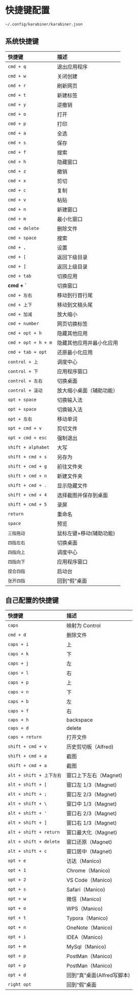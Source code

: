 
# 快捷键配置

```bash
~/.config/karabiner/karabiner.json
```

## 系统快捷键

| 快捷键              | 描述                     |
| :------------------ | :----------------------- |
| `cmd + q`           | 退出应用程序             |
| `cmd + w`           | 关闭创建                 |
| `cmd + r`           | 刷新网页                 |
| `cmd + t`           | 新建标签                 |
| `cmd + y`           | 逆撤销                   |
| `cmd + o`           | 打开                     |
| `cmd + p`           | 打印                     |
| `cmd + a`           | 全选                     |
| `cmd + s`           | 保存                     |
| `cmd + f`           | 搜索                     |
| `cmd + h`           | 隐藏窗口                 |
| `cmd + z`           | 撤销                     |
| `cmd + x`           | 剪切                     |
| `cmd + c`           | 复制                     |
| `cmd + v`           | 粘贴                     |
| `cmd + n`           | 新建窗口                 |
| `cmd + m`           | 最小化窗口               |
| `cmd + delete`      | 删除文件                 |
| `cmd + space`       | 搜索                     |
| `cmd + ,`           | 设置                     |
| `cmd + [`           | 返回下级目录             |
| `cmd + ]`           | 返回上级目录             |
| `cmd + tab`         | 切换应用                 |
| **cmd + \`**        | 切换窗口                 |
| `cmd + 左右`        | 移动到行首行尾           |
| `cmd + 上下`        | 移动到文稿头尾           |
| `cmd + 加减`        | 放大缩小                 |
| `cmd + number`      | 网页切换标签             |
| `cmd + opt + h`     | 隐藏其他应用             |
| `cmd + opt + h + m` | 隐藏其他应用并最小化应用 |
| `cmd + tab + opt`   | 还原最小化应用           |
| `control + 上`      | 调度中心                 |
| `control + 下`      | 应用程序窗口             |
| `control + 左右`    | 切换桌面                 |
| `control + 滚动`    | 放大缩小桌面（辅助功能） |
| `opt + space`       | 切换输入法               |
| `opt + space`       | 切换输入法               |
| `opt + 左右`        | 移动单词                 |
| `opt + cmd + v`     | 剪切文件                 |
| `opt + cmd + esc`   | 强制退出                 |
| `shift + alphabet`  | 大写                     |
| `shift + cmd + s`   | 另存为                   |
| `shift + cmd + g`   | 前往文件夹               |
| `shift + cmd + n`   | 新建文件夹               |
| `shift + cmd + .`   | 显示隐藏文件             |
| `shift + cmd + 4`   | 选择截图并保存到桌面     |
| `shift + cmd + 5`   | 录屏                     |
| `return`            | 重命名                   |
| `space`             | 预览                     |
| `三指拖动`          | 鼠标左键+移动(辅助功能)  |
| `四指左右`          | 切换桌面                 |
| `四指向上`          | 调度中心                 |
| `四指向下`          | 应用程序窗口             |
| `捏合四指`          | 启动台                   |
| `张开四指`          | 回到“假”桌面             |

## 自己配置的快捷键

| 快捷键                   | 描述                       |
| :----------------------- | :------------------------- |
| `caps`                   | 映射为 Control             |
| `cmd + d`                | 删除文件                   |
| `caps + i`               | 上                         |
| `caps + k`               | 下                         |
| `caps + j`               | 左                         |
| `caps + l`               | 右                         |
| `caps + p`               | 上                         |
| `caps + n`               | 下                         |
| `caps + b`               | 左                         |
| `caps + f`               | 右                         |
| `caps + h`               | backspace                  |
| `caps + d`               | delete                     |
| `caps + return`          | 打开文件                   |
| `shift + cmd + v`        | 历史剪切板（Alfred)        |
| `shift + cmd + a`        | 截图                       |
| `shift + cmd + a`        | 截图                       |
| `alt + shift + 上下左右` | 窗口上下左右（Magnet)      |
| `alt + shift + [`        | 窗口左 1/3（Magnet)        |
| `alt + shift + ;`        | 窗口左 2/3（Magnet)        |
| `alt + shift + \`        | 窗口中 1/3（Magnet)        |
| `alt + shift + '`        | 窗口右 2/3（Magnet)        |
| `alt + shift + ]`        | 窗口右 1/3（Magnet)        |
| `alt + shift + return`   | 窗口最大化（Magnet)        |
| `alt + shift + delete`   | 窗口还原（Magnet)          |
| `alt + shift + c`        | 窗口居中（Magnet)          |
| `opt + e`                | 访达（Manico)              |
| `opt + 1`                | Chrome（Manico)            |
| `opt + 2`                | VS Code（Manico)           |
| `opt + s`                | Safari（Manico)            |
| `opt + w`                | 微信（Manico)              |
| `opt + o`                | WPS（Manico)               |
| `opt + t`                | Typora（Manico)            |
| `opt + n`                | OneNote（Manico)           |
| `opt + i`                | IDEA（Manico)              |
| `opt + m`                | MySql（Manico)             |
| `opt + p`                | PostMan（Manico)           |
| `opt + p`                | PostMan（Manico)           |
| `opt + d`                | 回到“真”桌面(Alfred写脚本) |
| `right opt`              | 回到“假”桌面               |
